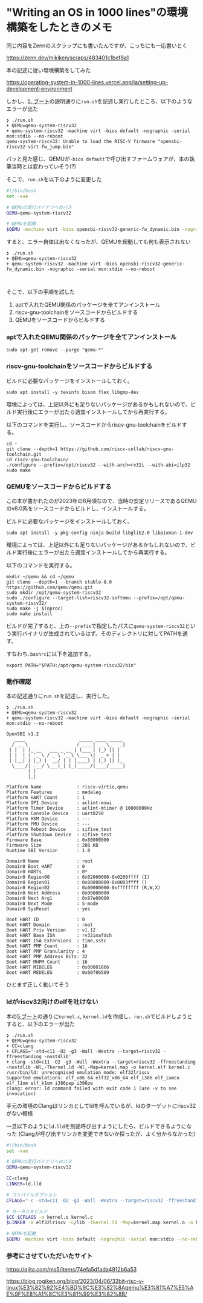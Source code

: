 # "Writing an OS in 1000 lines"の環境構築をしたときのメモ


同じ内容をZennのスクラップにも書いたんですが、こっちにも一応書いとく

https://zenn.dev/mikiken/scraps/483401c1bef8a1


本の記述に従い環境構築をしてみた

https://operating-system-in-1000-lines.vercel.app/ja/setting-up-development-environment

しかし、[5. ブート](https://operating-system-in-1000-lines.vercel.app/ja/boot)の説明通りに`run.sh`を記述し実行したところ、以下のようなエラーが出た
```shell
❯ ./run.sh
+ QEMU=qemu-system-riscv32
+ qemu-system-riscv32 -machine virt -bios default -nographic -serial mon:stdio --no-reboot
qemu-system-riscv32: Unable to load the RISC-V firmware "opensbi-riscv32-virt-fw_jump.bin"
```
パッと見た感じ、QEMUが`-bios default`で呼び出すファームウェアが、本の執筆当時とは変わっていそう(?)


そこで、`run.sh`を以下のように変更した
```bash
#!/bin/bash
set -xue

# QEMUの実行バイナリへのパス
QEMU=qemu-system-riscv32

# QEMUを起動
$QEMU -machine virt -bios opensbi-riscv32-generic-fw_dynamic.bin -nographic -serial mon:stdio --no-reboot
```
すると、エラー自体は出なくなったが、QEMUを起動しても何も表示されない
```shell
❯ ./run.sh
+ QEMU=qemu-system-riscv32
+ qemu-system-riscv32 -machine virt -bios opensbi-riscv32-generic-fw_dynamic.bin -nographic -serial mon:stdio --no-reboot



```


そこで、以下の手順を試した
1. aptで入れたQEMU関係のパッケージを全てアンインストール
2. riscv-gnu-toolchainをソースコードからビルドする
3. QEMUをソースコードからビルドする


### aptで入れたQEMU関係のパッケージを全てアンインストール
```shell
sudo apt-get remove --purge "qemu-*"
```


### riscv-gnu-toolchainをソースコードからビルドする
ビルドに必要なパッケージをインストールしておく。
```shell
sudo apt install -y texinfo bison flex libgmp-dev
```
環境によっては、上記以外にも足りないパッケージがあるかもしれないので、ビルド実行後にエラーが出たら適宜インストールしてから再実行する。

以下のコマンドを実行し、ソースコードからriscv-gnu-toolchainをビルドする。
```shell
cd ~
git clone --depth=1 https://github.com/riscv-collab/riscv-gnu-toolchain.git
cd riscv-gnu-toolchain/
./configure --prefix=/opt/riscv32 --with-arch=rv32i --with-abi=ilp32
sudo make
```


### QEMUをソースコードからビルドする
この本が書かれたのが2023年の8月頃なので、当時の安定リリースであるQEMUのv8.0系をソースコードからビルドし、インストールする。

ビルドに必要なパッケージをインストールしておく。
```shell
sudo apt install -y pkg-config ninja-build libglib2.0 libpixman-1-dev
```
環境によっては、上記以外にも足りないパッケージがあるかもしれないので、ビルド実行後にエラーが出たら適宜インストールしてから再実行する。

以下のコマンドを実行する。
```shell
mkdir ~/qemu && cd ~/qemu
git clone --depth=1 --branch stable-8.0 https://github.com/qemu/qemu.git
sudo mkdir /opt/qemu-system-riscv32
sudo ./configure --target-list=riscv32-softmmu --prefix=/opt/qemu-system-riscv32/
sudo make -j $(nproc)
sudo make install
```
ビルドが完了すると、上の`--prefix`で指定したパスに`qemu-system-riscv32`という実行バイナリが生成されているはず。そのディレクトリに対してPATHを通す。

すなわち`.bashrc`に以下を追加する。
```shell
export PATH="$PATH:/opt/qemu-system-riscv32/bin"
```


### 動作確認
本の記述通りに`run.sh`を記述し、実行した。
```shell
❯ ./run.sh 
+ QEMU=qemu-system-riscv32
+ qemu-system-riscv32 -machine virt -bios default -nographic -serial mon:stdio --no-reboot

OpenSBI v1.2
   ____                    _____ ____ _____
  / __ \                  / ____|  _ \_   _|
 | |  | |_ __   ___ _ __ | (___ | |_) || |
 | |  | | '_ \ / _ \ '_ \ \___ \|  _ < | |
 | |__| | |_) |  __/ | | |____) | |_) || |_
  \____/| .__/ \___|_| |_|_____/|____/_____|
        | |
        |_|

Platform Name             : riscv-virtio,qemu
Platform Features         : medeleg
Platform HART Count       : 1
Platform IPI Device       : aclint-mswi
Platform Timer Device     : aclint-mtimer @ 10000000Hz
Platform Console Device   : uart8250
Platform HSM Device       : ---
Platform PMU Device       : ---
Platform Reboot Device    : sifive_test
Platform Shutdown Device  : sifive_test
Firmware Base             : 0x80000000
Firmware Size             : 208 KB
Runtime SBI Version       : 1.0

Domain0 Name              : root
Domain0 Boot HART         : 0
Domain0 HARTs             : 0*
Domain0 Region00          : 0x02000000-0x0200ffff (I)
Domain0 Region01          : 0x80000000-0x8003ffff ()
Domain0 Region02          : 0x00000000-0xffffffff (R,W,X)
Domain0 Next Address      : 0x00000000
Domain0 Next Arg1         : 0x87e00000
Domain0 Next Mode         : S-mode
Domain0 SysReset          : yes

Boot HART ID              : 0
Boot HART Domain          : root
Boot HART Priv Version    : v1.12
Boot HART Base ISA        : rv32imafdch
Boot HART ISA Extensions  : time,sstc
Boot HART PMP Count       : 16
Boot HART PMP Granularity : 4
Boot HART PMP Address Bits: 32
Boot HART MHPM Count      : 16
Boot HART MIDELEG         : 0x00001666
Boot HART MEDELEG         : 0x00f0b509
```
ひとまず正しく動いてそう


### ldがriscv32向けのelfを吐けない
本の[5.ブート](https://operating-system-in-1000-lines.vercel.app/ja/boot)の通りに`kernel.c`, `kernel.ld`を作成し、`run.sh`でビルドしようとすると、以下のエラーが出た
```shell
❯ ./run.sh
+ QEMU=qemu-system-riscv32
+ CC=clang
+ CFLAGS='-std=c11 -O2 -g3 -Wall -Wextra --target=riscv32 -ffreestanding -nostdlib'
+ clang -std=c11 -O2 -g3 -Wall -Wextra --target=riscv32 -ffreestanding -nostdlib -Wl,-Tkernel.ld -Wl,-Map=kernel.map -o kernel.elf kernel.c
/usr/bin/ld: unrecognised emulation mode: elf32lriscv
Supported emulations: elf_x86_64 elf32_x86_64 elf_i386 elf_iamcu elf_l1om elf_k1om i386pep i386pe
clang: error: ld command failed with exit code 1 (use -v to see invocation)
```
手元の環境のClangはリンカとしてldを呼んでいるが、ldのターゲットにriscv32がない模様

一旦以下のように`ld.lld`を別途呼び出すようにしたら、ビルドできるようになった
(Clangが呼び出すリンカを変更できないか探ったが、よく分からなかった)
```bash
#!/bin/bash
set -xue

# QEMUの実行バイナリへのパス
QEMU=qemu-system-riscv32

CC=clang
LINKER=ld.lld

# コンパイルオプション
CFLAGS="-c -std=c11 -O2 -g3 -Wall -Wextra --target=riscv32 -ffreestanding -nostdlib -mno-relax"

# カーネルをビルド
$CC $CFLAGS -o kernel.o kernel.c
$LINKER -m elf32lriscv -L/lib -Tkernel.ld -Map=kernel.map kernel.o -o kernel.elf

# QEMUを起動
$QEMU -machine virt -bios default -nographic -serial mon:stdio --no-reboot -kernel kernel.elf
```


### 参考にさせていただいたサイト
https://qiita.com/ms5/items/74efa5d1ada4912b6a53

https://blog.rogiken.org/blog/2023/04/06/32bit-risc-v-linux%E3%82%92%E4%BD%9C%E3%82%8Aqemu%E3%81%A7%E5%AE%9F%E8%A1%8C%E3%81%99%E3%82%8B/
